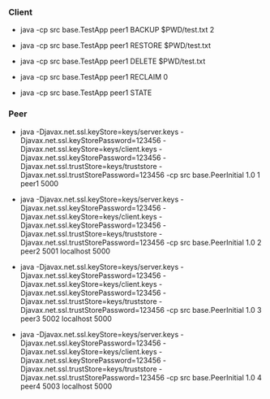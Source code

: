 ### Client

* java -cp src base.TestApp peer1 BACKUP $PWD/test.txt 2

* java -cp src base.TestApp peer1 RESTORE $PWD/test.txt

* java -cp src base.TestApp peer1 DELETE $PWD/test.txt

* java -cp src base.TestApp peer1 RECLAIM 0

* java -cp src base.TestApp peer1 STATE

### Peer

* java -Djavax.net.ssl.keyStore=keys/server.keys -Djavax.net.ssl.keyStorePassword=123456 -Djavax.net.ssl.keyStore=keys/client.keys -Djavax.net.ssl.keyStorePassword=123456 -Djavax.net.ssl.trustStore=keys/truststore  -Djavax.net.ssl.trustStorePassword=123456 -cp src base.PeerInitial 1.0 1 peer1 5000

* java -Djavax.net.ssl.keyStore=keys/server.keys -Djavax.net.ssl.keyStorePassword=123456 -Djavax.net.ssl.keyStore=keys/client.keys -Djavax.net.ssl.keyStorePassword=123456 -Djavax.net.ssl.trustStore=keys/truststore  -Djavax.net.ssl.trustStorePassword=123456 -cp src base.PeerInitial 1.0 2 peer2 5001 localhost 5000

* java -Djavax.net.ssl.keyStore=keys/server.keys -Djavax.net.ssl.keyStorePassword=123456 -Djavax.net.ssl.keyStore=keys/client.keys -Djavax.net.ssl.keyStorePassword=123456 -Djavax.net.ssl.trustStore=keys/truststore  -Djavax.net.ssl.trustStorePassword=123456 -cp src base.PeerInitial 1.0 3 peer3 5002 localhost 5000

* java -Djavax.net.ssl.keyStore=keys/server.keys -Djavax.net.ssl.keyStorePassword=123456 -Djavax.net.ssl.keyStore=keys/client.keys -Djavax.net.ssl.keyStorePassword=123456 -Djavax.net.ssl.trustStore=keys/truststore  -Djavax.net.ssl.trustStorePassword=123456 -cp src base.PeerInitial 1.0 4 peer4 5003 localhost 5000






